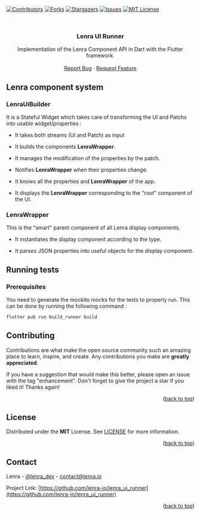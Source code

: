 <div id="top"></div>
<!--
*** This README was created with https://github.com/othneildrew/Best-README-Template
-->



<!-- PROJECT SHIELDS -->
[![Contributors][contributors-shield]][contributors-url]
[![Forks][forks-shield]][forks-url]
[![Stargazers][stars-shield]][stars-url]
[![Issues][issues-shield]][issues-url]
[![MIT License][license-shield]][license-url]



<!-- PROJECT LOGO -->
<br />
<div align="center">

<h3 align="center">Lenra UI Runner</h3>

  <p align="center">
    Implementation of the Lenra Component API in Dart with the Flutter framework.
    <br />
    <br />
    <a href="https://github.com/lenra-io/lenra_ui_runner/issues">Report Bug</a>
    ·
    <a href="https://github.com/lenra-io/lenra_ui_runner/issues">Request Feature</a>
  </p>
</div>

## Lenra component system

### LenraUiBuilder
It is a Stateful Widget which takes care of transforming the UI and Patchs into usable widget/properties : 

 - It takes both streams (UI and Patch) as input 

 - It builds the components **LenraWrapper**.
 - It manages the modification of the properties by the patch.

 - Notifies **LenraWrapper** when their properties change.
 - It knows all the properties and **LenraWrapper** of the app.
 - It displays the **LenraWrapper** corresponding to the "root" component of the UI.

### LenraWrapper
This is the "smart" parent component of all Lenra display components.

- It instantiates the display component according to the type.

- It parses JSON properties into useful objects for the display component.

## Running tests
### Prerequisites

You need to generate the mockito mocks for the tests to properly run. This can be done by running the following command :

```bash
flutter pub run build_runner build
```

<!-- CONTRIBUTING -->
## Contributing

Contributions are what make the open source community such an amazing place to learn, inspire, and create. Any contributions you make are **greatly appreciated**.

If you have a suggestion that would make this better, please open an issue with the tag "enhancement".
Don't forget to give the project a star if you liked it! Thanks again!

<p align="right">(<a href="#top">back to top</a>)</p>



<!-- LICENSE -->
## License

Distributed under the **MIT** License. See [LICENSE](./LICENSE) for more information.

<p align="right">(<a href="#top">back to top</a>)</p>



<!-- CONTACT -->
## Contact

Lenra - [@lenra_dev](https://twitter.com/lenra_dev) - contact@lenra.io

Project Link: [https://github.com/lenra-io/lenra_ui_runner](https://github.com/lenra-io/lenra_ui_runner)

<p align="right">(<a href="#top">back to top</a>)</p>


<!-- MARKDOWN LINKS & IMAGES -->
<!-- https://www.markdownguide.org/basic-syntax/#reference-style-links -->
[contributors-shield]: https://img.shields.io/github/contributors/lenra-io/lenra_ui_runner.svg?style=for-the-badge
[contributors-url]: https://github.com/lenra-io/lenra_ui_runner/graphs/contributors
[forks-shield]: https://img.shields.io/github/forks/lenra-io/lenra_ui_runner.svg?style=for-the-badge
[forks-url]: https://github.com/lenra-io/lenra_ui_runner/network/members
[stars-shield]: https://img.shields.io/github/stars/lenra-io/lenra_ui_runner.svg?style=for-the-badge
[stars-url]: https://github.com/lenra-io/lenra_ui_runner/stargazers
[issues-shield]: https://img.shields.io/github/issues/lenra-io/lenra_ui_runner.svg?style=for-the-badge
[issues-url]: https://github.com/lenra-io/lenra_ui_runner/issues
[license-shield]: https://img.shields.io/github/license/lenra-io/lenra_ui_runner.svg?style=for-the-badge
[license-url]: https://github.com/lenra-io/lenra_ui_runner/blob/master/LICENSE

